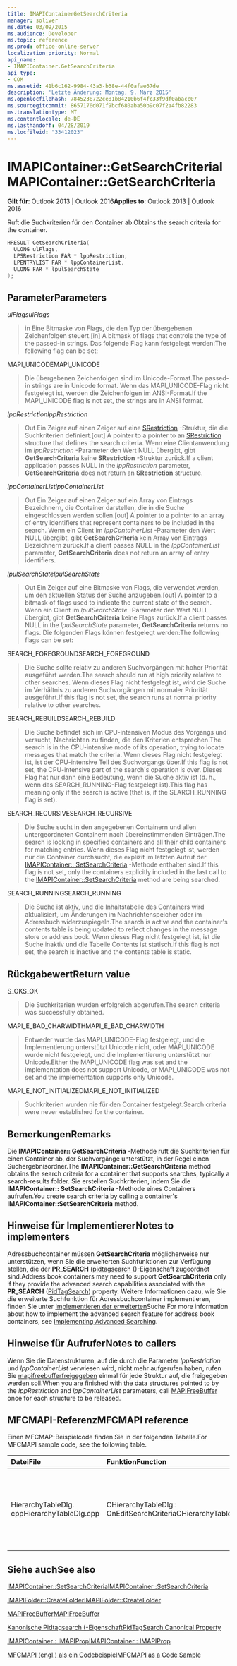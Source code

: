 ```yaml
---
title: IMAPIContainerGetSearchCriteria
manager: soliver
ms.date: 03/09/2015
ms.audience: Developer
ms.topic: reference
ms.prod: office-online-server
localization_priority: Normal
api_name:
- IMAPIContainer.GetSearchCriteria
api_type:
- COM
ms.assetid: 41b6c162-9984-43a3-b38e-44f0afae67de
description: 'Letzte Änderung: Montag, 9. März 2015'
ms.openlocfilehash: 7845238722ce81b84210b6f4fc33f9df0abacc07
ms.sourcegitcommit: 8657170d071f9bcf680aba50b9c07f2a4fb82283
ms.translationtype: MT
ms.contentlocale: de-DE
ms.lasthandoff: 04/28/2019
ms.locfileid: "33412023"
---
```

# <a name="imapicontainergetsearchcriteria"></a><span data-ttu-id="320d5-103">IMAPIContainer::GetSearchCriteria</span><span class="sxs-lookup"><span data-stu-id="320d5-103">IMAPIContainer::GetSearchCriteria</span></span>

  
  
<span data-ttu-id="320d5-104">**Gilt für**: Outlook 2013 | Outlook 2016</span><span class="sxs-lookup"><span data-stu-id="320d5-104">**Applies to**: Outlook 2013 | Outlook 2016</span></span> 
  
<span data-ttu-id="320d5-105">Ruft die Suchkriterien für den Container ab.</span><span class="sxs-lookup"><span data-stu-id="320d5-105">Obtains the search criteria for the container.</span></span>
  
```cpp
HRESULT GetSearchCriteria(
  ULONG ulFlags,
  LPSRestriction FAR * lppRestriction,
  LPENTRYLIST FAR * lppContainerList,
  ULONG FAR * lpulSearchState
);
```

## <a name="parameters"></a><span data-ttu-id="320d5-106">Parameter</span><span class="sxs-lookup"><span data-stu-id="320d5-106">Parameters</span></span>

 <span data-ttu-id="320d5-107">_ulFlags_</span><span class="sxs-lookup"><span data-stu-id="320d5-107">_ulFlags_</span></span>
  
> <span data-ttu-id="320d5-108">in Eine Bitmaske von Flags, die den Typ der übergebenen Zeichenfolgen steuert.</span><span class="sxs-lookup"><span data-stu-id="320d5-108">[in] A bitmask of flags that controls the type of the passed-in strings.</span></span> <span data-ttu-id="320d5-109">Das folgende Flag kann festgelegt werden:</span><span class="sxs-lookup"><span data-stu-id="320d5-109">The following flag can be set:</span></span>
    
<span data-ttu-id="320d5-110">MAPI_UNICODE</span><span class="sxs-lookup"><span data-stu-id="320d5-110">MAPI_UNICODE</span></span> 
  
> <span data-ttu-id="320d5-111">Die übergebenen Zeichenfolgen sind im Unicode-Format.</span><span class="sxs-lookup"><span data-stu-id="320d5-111">The passed-in strings are in Unicode format.</span></span> <span data-ttu-id="320d5-112">Wenn das MAPI_UNICODE-Flag nicht festgelegt ist, werden die Zeichenfolgen im ANSI-Format.</span><span class="sxs-lookup"><span data-stu-id="320d5-112">If the MAPI_UNICODE flag is not set, the strings are in ANSI format.</span></span>
    
 <span data-ttu-id="320d5-113">_lppRestriction_</span><span class="sxs-lookup"><span data-stu-id="320d5-113">_lppRestriction_</span></span>
  
> <span data-ttu-id="320d5-114">Out Ein Zeiger auf einen Zeiger auf eine [SRestriction](srestriction.md) -Struktur, die die Suchkriterien definiert.</span><span class="sxs-lookup"><span data-stu-id="320d5-114">[out] A pointer to a pointer to an [SRestriction](srestriction.md) structure that defines the search criteria.</span></span> <span data-ttu-id="320d5-115">Wenn eine Clientanwendung im _lppRestriction_ -Parameter den Wert NULL übergibt, gibt **GetSearchCriteria** keine **SRestriction** -Struktur zurück.</span><span class="sxs-lookup"><span data-stu-id="320d5-115">If a client application passes NULL in the  _lppRestriction_ parameter, **GetSearchCriteria** does not return an **SRestriction** structure.</span></span> 
    
 <span data-ttu-id="320d5-116">_lppContainerList_</span><span class="sxs-lookup"><span data-stu-id="320d5-116">_lppContainerList_</span></span>
  
> <span data-ttu-id="320d5-117">Out Ein Zeiger auf einen Zeiger auf ein Array von Eintrags Bezeichnern, die Container darstellen, die in die Suche eingeschlossen werden sollen.</span><span class="sxs-lookup"><span data-stu-id="320d5-117">[out] A pointer to a pointer to an array of entry identifiers that represent containers to be included in the search.</span></span> <span data-ttu-id="320d5-118">Wenn ein Client im _lppContainerList_ -Parameter den Wert NULL übergibt, gibt **GetSearchCriteria** kein Array von Eintrags Bezeichnern zurück.</span><span class="sxs-lookup"><span data-stu-id="320d5-118">If a client passes NULL in the  _lppContainerList_ parameter, **GetSearchCriteria** does not return an array of entry identifiers.</span></span> 
    
 <span data-ttu-id="320d5-119">_lpulSearchState_</span><span class="sxs-lookup"><span data-stu-id="320d5-119">_lpulSearchState_</span></span>
  
> <span data-ttu-id="320d5-120">Out Ein Zeiger auf eine Bitmaske von Flags, die verwendet werden, um den aktuellen Status der Suche anzugeben.</span><span class="sxs-lookup"><span data-stu-id="320d5-120">[out] A pointer to a bitmask of flags used to indicate the current state of the search.</span></span> <span data-ttu-id="320d5-121">Wenn ein Client im _lpulSearchState_ -Parameter den Wert NULL übergibt, gibt **GetSearchCriteria** keine Flags zurück.</span><span class="sxs-lookup"><span data-stu-id="320d5-121">If a client passes NULL in the  _lpulSearchState_ parameter, **GetSearchCriteria** returns no flags.</span></span> <span data-ttu-id="320d5-122">Die folgenden Flags können festgelegt werden:</span><span class="sxs-lookup"><span data-stu-id="320d5-122">The following flags can be set:</span></span> 
    
<span data-ttu-id="320d5-123">SEARCH_FOREGROUND</span><span class="sxs-lookup"><span data-stu-id="320d5-123">SEARCH_FOREGROUND</span></span> 
  
> <span data-ttu-id="320d5-124">Die Suche sollte relativ zu anderen Suchvorgängen mit hoher Priorität ausgeführt werden.</span><span class="sxs-lookup"><span data-stu-id="320d5-124">The search should run at high priority relative to other searches.</span></span> <span data-ttu-id="320d5-125">Wenn dieses Flag nicht festgelegt ist, wird die Suche im Verhältnis zu anderen Suchvorgängen mit normaler Priorität ausgeführt.</span><span class="sxs-lookup"><span data-stu-id="320d5-125">If this flag is not set, the search runs at normal priority relative to other searches.</span></span>
    
<span data-ttu-id="320d5-126">SEARCH_REBUILD</span><span class="sxs-lookup"><span data-stu-id="320d5-126">SEARCH_REBUILD</span></span> 
  
> <span data-ttu-id="320d5-127">Die Suche befindet sich im CPU-intensiven Modus des Vorgangs und versucht, Nachrichten zu finden, die den Kriterien entsprechen.</span><span class="sxs-lookup"><span data-stu-id="320d5-127">The search is in the CPU-intensive mode of its operation, trying to locate messages that match the criteria.</span></span> <span data-ttu-id="320d5-128">Wenn dieses Flag nicht festgelegt ist, ist der CPU-intensive Teil des Suchvorgangs über.</span><span class="sxs-lookup"><span data-stu-id="320d5-128">If this flag is not set, the CPU-intensive part of the search's operation is over.</span></span> <span data-ttu-id="320d5-129">Dieses Flag hat nur dann eine Bedeutung, wenn die Suche aktiv ist (d. h., wenn das SEARCH_RUNNING-Flag festgelegt ist).</span><span class="sxs-lookup"><span data-stu-id="320d5-129">This flag has meaning only if the search is active (that is, if the SEARCH_RUNNING flag is set).</span></span>
    
<span data-ttu-id="320d5-130">SEARCH_RECURSIVE</span><span class="sxs-lookup"><span data-stu-id="320d5-130">SEARCH_RECURSIVE</span></span> 
  
> <span data-ttu-id="320d5-131">Die Suche sucht in den angegebenen Containern und allen untergeordneten Containern nach übereinstimmenden Einträgen.</span><span class="sxs-lookup"><span data-stu-id="320d5-131">The search is looking in specified containers and all their child containers for matching entries.</span></span> <span data-ttu-id="320d5-132">Wenn dieses Flag nicht festgelegt ist, werden nur die Container durchsucht, die explizit im letzten Aufruf der [IMAPIContainer:: SetSearchCriteria](imapicontainer-setsearchcriteria.md) -Methode enthalten sind.</span><span class="sxs-lookup"><span data-stu-id="320d5-132">If this flag is not set, only the containers explicitly included in the last call to the [IMAPIContainer::SetSearchCriteria](imapicontainer-setsearchcriteria.md) method are being searched.</span></span> 
    
<span data-ttu-id="320d5-133">SEARCH_RUNNING</span><span class="sxs-lookup"><span data-stu-id="320d5-133">SEARCH_RUNNING</span></span> 
  
> <span data-ttu-id="320d5-134">Die Suche ist aktiv, und die Inhaltstabelle des Containers wird aktualisiert, um Änderungen im Nachrichtenspeicher oder im Adressbuch widerzuspiegeln.</span><span class="sxs-lookup"><span data-stu-id="320d5-134">The search is active and the container's contents table is being updated to reflect changes in the message store or address book.</span></span> <span data-ttu-id="320d5-135">Wenn dieses Flag nicht festgelegt ist, ist die Suche inaktiv und die Tabelle Contents ist statisch.</span><span class="sxs-lookup"><span data-stu-id="320d5-135">If this flag is not set, the search is inactive and the contents table is static.</span></span>
    
## <a name="return-value"></a><span data-ttu-id="320d5-136">Rückgabewert</span><span class="sxs-lookup"><span data-stu-id="320d5-136">Return value</span></span>

<span data-ttu-id="320d5-137">S_OK</span><span class="sxs-lookup"><span data-stu-id="320d5-137">S_OK</span></span> 
  
> <span data-ttu-id="320d5-138">Die Suchkriterien wurden erfolgreich abgerufen.</span><span class="sxs-lookup"><span data-stu-id="320d5-138">The search criteria was successfully obtained.</span></span>
    
<span data-ttu-id="320d5-139">MAPI_E_BAD_CHARWIDTH</span><span class="sxs-lookup"><span data-stu-id="320d5-139">MAPI_E_BAD_CHARWIDTH</span></span> 
  
> <span data-ttu-id="320d5-140">Entweder wurde das MAPI_UNICODE-Flag festgelegt, und die Implementierung unterstützt Unicode nicht, oder MAPI_UNICODE wurde nicht festgelegt, und die Implementierung unterstützt nur Unicode.</span><span class="sxs-lookup"><span data-stu-id="320d5-140">Either the MAPI_UNICODE flag was set and the implementation does not support Unicode, or MAPI_UNICODE was not set and the implementation supports only Unicode.</span></span>
    
<span data-ttu-id="320d5-141">MAPI_E_NOT_INITIALIZED</span><span class="sxs-lookup"><span data-stu-id="320d5-141">MAPI_E_NOT_INITIALIZED</span></span> 
  
> <span data-ttu-id="320d5-142">Suchkriterien wurden nie für den Container festgelegt.</span><span class="sxs-lookup"><span data-stu-id="320d5-142">Search criteria were never established for the container.</span></span>
    
## <a name="remarks"></a><span data-ttu-id="320d5-143">Bemerkungen</span><span class="sxs-lookup"><span data-stu-id="320d5-143">Remarks</span></span>

<span data-ttu-id="320d5-144">Die **IMAPIContainer:: GetSearchCriteria** -Methode ruft die Suchkriterien für einen Container ab, der Suchvorgänge unterstützt, in der Regel einen Suchergebnisordner.</span><span class="sxs-lookup"><span data-stu-id="320d5-144">The **IMAPIContainer::GetSearchCriteria** method obtains the search criteria for a container that supports searches, typically a search-results folder.</span></span> <span data-ttu-id="320d5-145">Sie erstellen Suchkriterien, indem Sie die **IMAPIContainer:: SetSearchCriteria** -Methode eines Containers aufrufen.</span><span class="sxs-lookup"><span data-stu-id="320d5-145">You create search criteria by calling a container's **IMAPIContainer::SetSearchCriteria** method.</span></span> 
  
## <a name="notes-to-implementers"></a><span data-ttu-id="320d5-146">Hinweise für Implementierer</span><span class="sxs-lookup"><span data-stu-id="320d5-146">Notes to implementers</span></span>

<span data-ttu-id="320d5-147">Adressbuchcontainer müssen **GetSearchCriteria** möglicherweise nur unterstützen, wenn Sie die erweiterten Suchfunktionen zur Verfügung stellen, die der **PR_SEARCH** ([pidtagsearch (](pidtagsearch-canonical-property.md))-Eigenschaft zugeordnet sind.</span><span class="sxs-lookup"><span data-stu-id="320d5-147">Address book containers may need to support **GetSearchCriteria** only if they provide the advanced search capabilities associated with the **PR_SEARCH** ([PidTagSearch](pidtagsearch-canonical-property.md)) property.</span></span> <span data-ttu-id="320d5-148">Weitere Informationen dazu, wie Sie die erweiterte Suchfunktion für Adressbuchcontainer implementieren, finden Sie unter [Implementieren der erweiterten](implementing-advanced-searching.md)Suche.</span><span class="sxs-lookup"><span data-stu-id="320d5-148">For more information about how to implement the advanced search feature for address book containers, see [Implementing Advanced Searching](implementing-advanced-searching.md).</span></span>
  
## <a name="notes-to-callers"></a><span data-ttu-id="320d5-149">Hinweise für Aufrufer</span><span class="sxs-lookup"><span data-stu-id="320d5-149">Notes to callers</span></span>

<span data-ttu-id="320d5-150">Wenn Sie die Datenstrukturen, auf die durch die Parameter _lppRestriction_ und _lppContainerList_ verwiesen wird, nicht mehr aufgerufen haben, rufen Sie [mapifreebufferfreigegeben](mapifreebuffer.md) einmal für jede Struktur auf, die freigegeben werden soll.</span><span class="sxs-lookup"><span data-stu-id="320d5-150">When you are finished with the data structures pointed to by the  _lppRestriction_ and  _lppContainerList_ parameters, call [MAPIFreeBuffer](mapifreebuffer.md) once for each structure to be released.</span></span> 
  
## <a name="mfcmapi-reference"></a><span data-ttu-id="320d5-151">MFCMAPI-Referenz</span><span class="sxs-lookup"><span data-stu-id="320d5-151">MFCMAPI reference</span></span>

<span data-ttu-id="320d5-152">Einen MFCMAP-Beispielcode finden Sie in der folgenden Tabelle.</span><span class="sxs-lookup"><span data-stu-id="320d5-152">For MFCMAPI sample code, see the following table.</span></span>
  
|<span data-ttu-id="320d5-153">**Datei**</span><span class="sxs-lookup"><span data-stu-id="320d5-153">**File**</span></span>|<span data-ttu-id="320d5-154">**Funktion**</span><span class="sxs-lookup"><span data-stu-id="320d5-154">**Function**</span></span>|<span data-ttu-id="320d5-155">**Comment**</span><span class="sxs-lookup"><span data-stu-id="320d5-155">**Comment**</span></span>|
|:-----|:-----|:-----|
|<span data-ttu-id="320d5-156">HierarchyTableDlg. cpp</span><span class="sxs-lookup"><span data-stu-id="320d5-156">HierarchyTableDlg.cpp</span></span>  <br/> |<span data-ttu-id="320d5-157">CHierarchyTableDlg:: OnEditSearchCriteria</span><span class="sxs-lookup"><span data-stu-id="320d5-157">CHierarchyTableDlg::OnEditSearchCriteria</span></span>  <br/> |<span data-ttu-id="320d5-158">MFCMAPI verwendet die **IMAPIContainer:: GetSearchCriteria** -Methode, um Suchkriterien aus einem anzuzeigenden Ordner abzurufen.</span><span class="sxs-lookup"><span data-stu-id="320d5-158">MFCMAPI uses the **IMAPIContainer::GetSearchCriteria** method to obtain search criteria from a folder to display.</span></span>  <br/> |
   
## <a name="see-also"></a><span data-ttu-id="320d5-159">Siehe auch</span><span class="sxs-lookup"><span data-stu-id="320d5-159">See also</span></span>



[<span data-ttu-id="320d5-160">IMAPIContainer::SetSearchCriteria</span><span class="sxs-lookup"><span data-stu-id="320d5-160">IMAPIContainer::SetSearchCriteria</span></span>](imapicontainer-setsearchcriteria.md)
  
[<span data-ttu-id="320d5-161">IMAPIFolder::CreateFolder</span><span class="sxs-lookup"><span data-stu-id="320d5-161">IMAPIFolder::CreateFolder</span></span>](imapifolder-createfolder.md)
  
[<span data-ttu-id="320d5-162">MAPIFreeBuffer</span><span class="sxs-lookup"><span data-stu-id="320d5-162">MAPIFreeBuffer</span></span>](mapifreebuffer.md)
  
[<span data-ttu-id="320d5-163">Kanonische Pidtagsearch (-Eigenschaft</span><span class="sxs-lookup"><span data-stu-id="320d5-163">PidTagSearch Canonical Property</span></span>](pidtagsearch-canonical-property.md)
  
[<span data-ttu-id="320d5-164">IMAPIContainer : IMAPIProp</span><span class="sxs-lookup"><span data-stu-id="320d5-164">IMAPIContainer : IMAPIProp</span></span>](imapicontainerimapiprop.md)


[<span data-ttu-id="320d5-165">MFCMAPI (engl.) als ein Codebeispiel</span><span class="sxs-lookup"><span data-stu-id="320d5-165">MFCMAPI as a Code Sample</span></span>](mfcmapi-as-a-code-sample.md)

